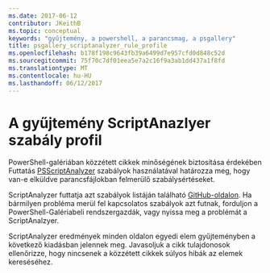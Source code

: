 ```yaml
---
ms.date: 2017-06-12
contributor: JKeithB
ms.topic: conceptual
keywords: "gyűjtemény, a powershell, a parancsmag, a psgallery"
title: psgallery_scriptanalyzer_rule_profile
ms.openlocfilehash: b178f198c9643fb39a6499d7e957cfd0d848c52d
ms.sourcegitcommit: 75f70c7df01eea5e7a2c16f9a3ab1dd437a1f8fd
ms.translationtype: MT
ms.contentlocale: hu-HU
ms.lasthandoff: 06/12/2017
---
```

# <a name="scriptanazlyer-rule-profile-for-gallery"></a>A gyűjtemény ScriptAnazlyer szabály profil
PowerShell-galériában közzétett cikkek minőségének biztosítása érdekében Futtatás [PSScriptAnalyzer](https://github.com/PowerShell/PSScriptAnalyzer) szabályok használatával határozza meg, hogy van-e elküldve parancsfájlokban felmerülő szabálysértéseket.

ScriptAnalyzer futtatja azt szabályok listáján található [GitHub-oldalon](https://github.com/PowerShell/PSScriptAnalyzer/blob/development/Engine/Settings/PSGallery.psd1).
Ha bármilyen probléma merül fel kapcsolatos szabályok azt futnak, forduljon a PowerShell-Galériabeli rendszergazdák, vagy nyissa meg a problémát a ScriptAnalzyer.

ScriptAnalyzer eredmények minden oldalon egyedi elem gyűjteményben a következő kiadásban jelennek meg. Javasoljuk a cikk tulajdonosok ellenőrizze, hogy nincsenek a közzétett cikkek súlyos hibák az elemek kereséséhez.

